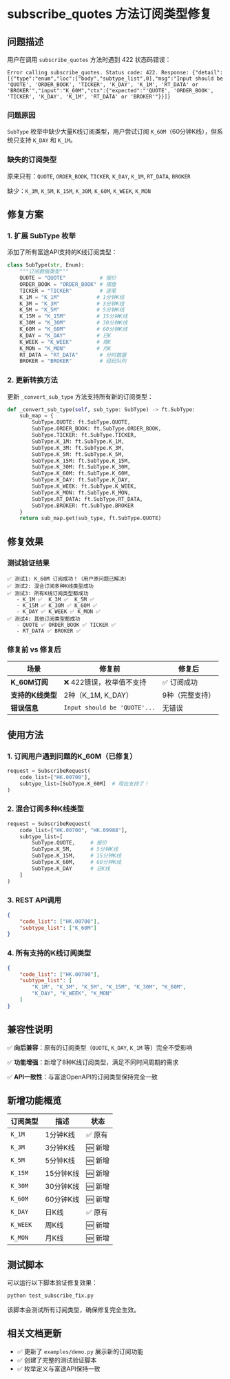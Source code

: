 # subscribe_quotes 方法订阅类型修复

## 问题描述

用户在调用 `subscribe_quotes` 方法时遇到 422 状态码错误：

```
Error calling subscribe_quotes. Status code: 422. Response: {"detail":[{"type":"enum","loc":["body","subtype_list",0],"msg":"Input should be 'QUOTE', 'ORDER_BOOK', 'TICKER', 'K_DAY', 'K_1M', 'RT_DATA' or 'BROKER'","input":"K_60M","ctx":{"expected":"'QUOTE', 'ORDER_BOOK', 'TICKER', 'K_DAY', 'K_1M', 'RT_DATA' or 'BROKER'"}}]}
```

### 问题原因
`SubType` 枚举中缺少大量K线订阅类型，用户尝试订阅 `K_60M`（60分钟K线），但系统只支持 `K_DAY` 和 `K_1M`。

### 缺失的订阅类型
原来只有：`QUOTE`, `ORDER_BOOK`, `TICKER`, `K_DAY`, `K_1M`, `RT_DATA`, `BROKER`

缺少：`K_3M`, `K_5M`, `K_15M`, `K_30M`, `K_60M`, `K_WEEK`, `K_MON`

## 修复方案

### 1. 扩展 SubType 枚举
添加了所有富途API支持的K线订阅类型：

```python
class SubType(str, Enum):
    """订阅数据类型"""
    QUOTE = "QUOTE"           # 报价
    ORDER_BOOK = "ORDER_BOOK" # 摆盘
    TICKER = "TICKER"         # 逐笔
    K_1M = "K_1M"            # 1分钟K线
    K_3M = "K_3M"            # 3分钟K线
    K_5M = "K_5M"            # 5分钟K线
    K_15M = "K_15M"          # 15分钟K线
    K_30M = "K_30M"          # 30分钟K线
    K_60M = "K_60M"          # 60分钟K线
    K_DAY = "K_DAY"          # 日K
    K_WEEK = "K_WEEK"        # 周K
    K_MON = "K_MON"          # 月K
    RT_DATA = "RT_DATA"       # 分时数据
    BROKER = "BROKER"         # 经纪队列
```

### 2. 更新转换方法
更新 `_convert_sub_type` 方法支持所有新的订阅类型：

```python
def _convert_sub_type(self, sub_type: SubType) -> ft.SubType:
    sub_map = {
        SubType.QUOTE: ft.SubType.QUOTE,
        SubType.ORDER_BOOK: ft.SubType.ORDER_BOOK,
        SubType.TICKER: ft.SubType.TICKER,
        SubType.K_1M: ft.SubType.K_1M,
        SubType.K_3M: ft.SubType.K_3M,
        SubType.K_5M: ft.SubType.K_5M,
        SubType.K_15M: ft.SubType.K_15M,
        SubType.K_30M: ft.SubType.K_30M,
        SubType.K_60M: ft.SubType.K_60M,
        SubType.K_DAY: ft.SubType.K_DAY,
        SubType.K_WEEK: ft.SubType.K_WEEK,
        SubType.K_MON: ft.SubType.K_MON,
        SubType.RT_DATA: ft.SubType.RT_DATA,
        SubType.BROKER: ft.SubType.BROKER
    }
    return sub_map.get(sub_type, ft.SubType.QUOTE)
```

## 修复效果

### 测试验证结果

```
✅ 测试1: K_60M 订阅成功！（用户原问题已解决）
✅ 测试2: 混合订阅多种K线类型成功
✅ 测试3: 所有K线订阅类型都成功
   - K_1M ✅  K_3M ✅  K_5M ✅
   - K_15M ✅ K_30M ✅ K_60M ✅
   - K_DAY ✅ K_WEEK ✅ K_MON ✅
✅ 测试4: 其他订阅类型都成功
   - QUOTE ✅ ORDER_BOOK ✅ TICKER ✅
   - RT_DATA ✅ BROKER ✅
```

### 修复前 vs 修复后

| 场景 | 修复前 | 修复后 |
|------|--------|--------|
| **K_60M订阅** | ❌ 422错误，枚举值不支持 | ✅ 订阅成功 |
| **支持的K线类型** | 2种（K_1M, K_DAY） | 9种（完整支持） |
| **错误信息** | `Input should be 'QUOTE'...` | 无错误 |

## 使用方法

### 1. 订阅用户遇到问题的K_60M（已修复）
```python
request = SubscribeRequest(
    code_list=["HK.00700"],
    subtype_list=[SubType.K_60M]  # 现在支持了！
)
```

### 2. 混合订阅多种K线类型
```python
request = SubscribeRequest(
    code_list=["HK.00700", "HK.09988"],
    subtype_list=[
        SubType.QUOTE,     # 报价
        SubType.K_5M,      # 5分钟K线
        SubType.K_15M,     # 15分钟K线
        SubType.K_60M,     # 60分钟K线
        SubType.K_DAY      # 日K线
    ]
)
```

### 3. REST API调用
```json
{
    "code_list": ["HK.00700"],
    "subtype_list": ["K_60M"]
}
```

### 4. 所有支持的K线订阅类型
```json
{
    "code_list": ["HK.00700"],
    "subtype_list": [
        "K_1M", "K_3M", "K_5M", "K_15M", "K_30M", "K_60M",
        "K_DAY", "K_WEEK", "K_MON"
    ]
}
```

## 兼容性说明

✅ **向后兼容**：原有的订阅类型（`QUOTE`, `K_DAY`, `K_1M` 等）完全不受影响

✅ **功能增强**：新增了8种K线订阅类型，满足不同时间周期的需求

✅ **API一致性**：与富途OpenAPI的订阅类型保持完全一致

## 新增功能概览

| 订阅类型 | 描述 | 状态 |
|----------|------|------|
| `K_1M` | 1分钟K线 | ✅ 原有 |
| `K_3M` | 3分钟K线 | 🆕 新增 |
| `K_5M` | 5分钟K线 | 🆕 新增 |
| `K_15M` | 15分钟K线 | 🆕 新增 |
| `K_30M` | 30分钟K线 | 🆕 新增 |
| `K_60M` | 60分钟K线 | 🆕 新增 |
| `K_DAY` | 日K线 | ✅ 原有 |
| `K_WEEK` | 周K线 | 🆕 新增 |
| `K_MON` | 月K线 | 🆕 新增 |

## 测试脚本

可以运行以下脚本验证修复效果：
```bash
python test_subscribe_fix.py
```

该脚本会测试所有订阅类型，确保修复完全生效。

## 相关文档更新

- ✅ 更新了 `examples/demo.py` 展示新的订阅功能
- ✅ 创建了完整的测试验证脚本  
- ✅ 枚举定义与富途API保持一致 